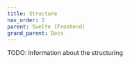 ```yaml
---
title: Structure
nav_order: 2
parent: Svelte (Frontend)
grand_parent: Docs
---
```


TODO: Information about the structuring